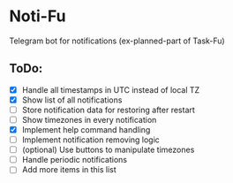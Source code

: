 # Noti-Fu
Telegram bot for notifications (ex-planned-part of Task-Fu)

## ToDo:
- [x] Handle all timestamps in UTC instead of local TZ
- [x] Show list of all notifications
- [ ] Store notification data for restoring after restart
- [ ] Show timezones in every notification
- [x] Implement help command handling
- [ ] Implement notification removing logic
- [ ] (optional) Use buttons to manipulate timezones
- [ ] Handle periodic notifications
- [ ] Add more items in this list
